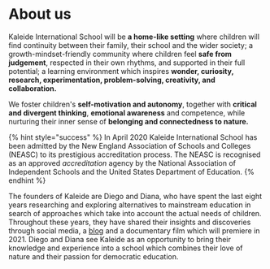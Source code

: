 # About us

Kaleide International School will be **a home-like setting** where children will find continuity between their family, their school and the wider society; a growth-mindset-friendly community where children feel **safe from judgement**, respected in their own rhythms, and supported in their full potential; a learning environment which inspires **wonder, curiosity, research, experimentation, problem-solving, creativity, and collaboration.**

We foster children's **self-motivation and autonomy**, together with **critical and divergent thinking**, **emotional awareness** and competence, while nurturing their inner sense of **belonging and connectedness to nature.**  


{% hint style="success" %}
In April 2020 Kaleide International School has been admitted by the New England Association of Schools and Colleges \(NEASC\) to its prestigious accreditation process. The NEASC is recognised as an approved _accreditation_ agency by the National Association of Independent Schools and the United States Department of Education.
{% endhint %}

The founders of Kaleide are Diego and Diana, who have spent the last eight years researching and exploring alternatives to mainstream education in search of approaches which take into account the actual needs of children. Throughout these years, they have shared their insights and discoveries through social media, a [blog](www.estonoesunaescuela.org) and a documentary film which will premiere in 2021. Diego and Diana see Kaleide as an opportunity to bring their knowledge and experience into a school which combines their love of nature and their passion for democratic education.



